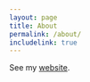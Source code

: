```yaml
---
layout: page
title: About 
permalink: /about/
includelink: true
---
```


See my [website](https://rosewang2008.github.io/).
